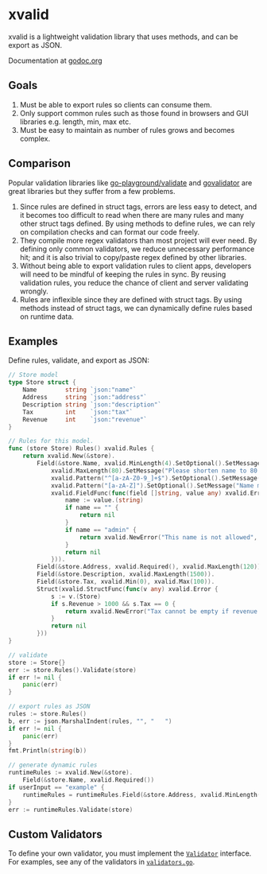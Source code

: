 # xvalid

xvalid is a lightweight validation library that uses methods, and can be export as JSON.

Documentation at [godoc.org](https://godoc.org/github.com/AgentCosmic/xvalid)

## Goals

1. Must be able to export rules so clients can consume them.
2. Only support common rules such as those found in browsers and GUI libraries e.g. length, min, max etc.
3. Must be easy to maintain as number of rules grows and becomes complex.

## Comparison

Popular validation libraries like [go-playground/validate](https://github.com/go-playground/validator) and
[govalidator](https://github.com/asaskevich/govalidator) are great libraries but they suffer from a few problems.

1. Since rules are defined in struct tags, errors are less easy to detect, and it becomes too difficult to read when
   there are many rules and many other struct tags defined. By using methods to define rules, we can rely on
   compilation checks and can format our code freely.
2. They compile more regex validators than most project will ever need. By defining only common validators, we reduce
   unnecessary performance hit; and it is also trivial to copy/paste regex defined by other libraries.
3. Without being able to export validation rules to client apps, developers will need to be mindful of keeping the
   rules in sync. By reusing validation rules, you reduce the chance of client and server validating wrongly.
4. Rules are inflexible since they are defined with struct tags. By using methods instead of struct tags, we can
   dynamically define rules based on runtime data.

## Examples

Define rules, validate, and export as JSON:

```go
// Store model
type Store struct {
	Name        string `json:"name"`
	Address     string `json:"address"`
	Description string `json:"description"`
	Tax         int    `json:"tax"`
	Revenue     int    `json:"revenue"`
}

// Rules for this model.
func (store Store) Rules() xvalid.Rules {
	return xvalid.New(&store).
		Field(&store.Name, xvalid.MinLength(4).SetOptional().SetMessage("Please lengthen name to 4 characters or more"),
			xvalid.MaxLength(80).SetMessage("Please shorten name to 80 characters or less"),
			xvalid.Pattern("^[a-zA-Z0-9_]+$").SetOptional().SetMessage("Name may contain alphabets, numbers and underscores"),
			xvalid.Pattern("[a-zA-Z]").SetOptional().SetMessage("Name must contain at least 1 alphabet"),
			xvalid.FieldFunc(func(field []string, value any) xvalid.Error {
				name := value.(string)
				if name == "" {
					return nil
				}
				if name == "admin" {
					return xvalid.NewError("This name is not allowed", field)
				}
				return nil
			})).
		Field(&store.Address, xvalid.Required(), xvalid.MaxLength(120)).
		Field(&store.Description, xvalid.MaxLength(1500)).
		Field(&store.Tax, xvalid.Min(0), xvalid.Max(100)).
		Struct(xvalid.StructFunc(func(v any) xvalid.Error {
			s := v.(Store)
			if s.Revenue > 1000 && s.Tax == 0 {
				return xvalid.NewError("Tax cannot be empty if revenue is more than $1000", "tax")
			}
			return nil
		}))
}

// validate
store := Store{}
err := store.Rules().Validate(store)
if err != nil {
    panic(err)
}

// export rules as JSON
rules := store.Rules()
b, err := json.MarshalIndent(rules, "", "	")
if err != nil {
    panic(err)
}
fmt.Println(string(b))

// generate dynamic rules
runtimeRules := xvalid.New(&store).
    Field(&store.Name, xvalid.Required())
if userInput == "example" {
    runtimeRules = runtimeRules.Field(&store.Address, xvalid.MinLength(getMinLength()))
}
err := runtimeRules.Validate(store)
```

## Custom Validators

To define your own validator, you must implement the
[`Validator`](https://godoc.org/github.com/AgentCosmic/xvalid#Validator) interface. For examples, see any of the
validators in [`validators.go`](https://github.com/AgentCosmic/xvalid/blob/master/validators.go).
